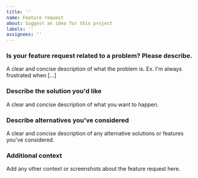 ```yaml
---
title: ''
name: Feature request
about: Suggest an idea for this project
labels: ''
assignees: ''
---
```


### **Is your feature request related to a problem? Please describe.**

A clear and concise description of what the problem is. Ex. I'm always frustrated when [...]

### **Describe the solution you'd like**

A clear and concise description of what you want to happen.

### **Describe alternatives you've considered** <!-- optional -->

A clear and concise description of any alternative solutions or features you've considered.

### **Additional context** <!-- optional -->

Add any other context or screenshots about the feature request here.

<!-- If you have successfully implemented your requested feature on your own repository, open a pull request instead. -->
